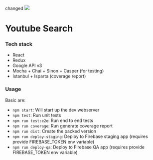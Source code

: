 changed
![](https://codeship.com/projects/f1772310-3f6b-0134-faee-72bb3d175f42/status?branch=master)

# Youtube Search

### Tech stack
- React
- Redux
- Google API v3
- Mocha + Chai + Sinon + Casper (for testing)
- Istanbul + Isparta (coverage report)

### Usage
Basic are:
- `npm start`: Will start up the dev webserver
- `npm test`: Run unit tests
- `npm run test:e2e`: Run end to end tests
- `npm run coverage`: Run generate coverage report
- `npm run dist`: Create the packed version
- `npm run deploy-staging`: Deploy to Firebase staging app (requires provide FIREBASE_TOKEN env variable)
- `npm run deploy-qa`: Deploy to Firebase QA app (requires provide FIREBASE_TOKEN env variable)
